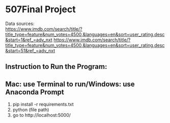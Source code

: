 # 507Final Project
Data sources: </br>
https://www.imdb.com/search/title/?title_type=feature&num_votes=4500,&languages=en&sort=user_rating,desc&start=1&ref_=adv_nxt
https://www.imdb.com/search/title/?title_type=feature&num_votes=4500,&languages=en&sort=user_rating,desc&start=51&ref_=adv_nxt

## Instruction to Run the Program:
## Mac: use Terminal to run/Windows: use Anaconda Prompt
1. pip install -r requirements.txt
2. python (file path)
3. go to http://localhost:5000/


